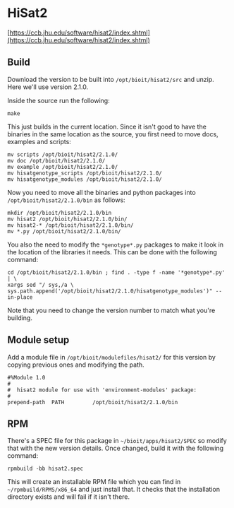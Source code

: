 # HiSat2

[https://ccb.jhu.edu/software/hisat2/index.shtml](https://ccb.jhu.edu/software/hisat2/index.shtml)

## Build

Download the version to be built into `/opt/bioit/hisat2/src` and unzip. Here we'll use version 2.1.0.

Inside the source run the following:

    make

This just builds in the current location. Since it isn't good to have the binaries in the same location as the source, you first need to move docs, examples and scripts:

    mv scripts /opt/bioit/hisat2/2.1.0/
    mv doc /opt/bioit/hisat2/2.1.0/
    mv example /opt/bioit/hisat2/2.1.0/
    mv hisatgenotype_scripts /opt/bioit/hisat2/2.1.0/
    mv hisatgenotype_modules /opt/bioit/hisat2/2.1.0/

Now you need to move all the binaries and python packages into `/opt/bioit/hisat2/2.1.0/bin` as follows:

    mkdir /opt/bioit/hisat2/2.1.0/bin
    mv hisat2 /opt/bioit/hisat2/2.1.0/bin/
    mv hisat2-* /opt/bioit/hisat2/2.1.0/bin/
    mv *.py /opt/bioit/hisat2/2.1.0/bin/

You also the need to modify the `*genotype*.py` packages to make it look in the location of the libraries it needs. This can be done with the following command:

    cd /opt/bioit/hisat2/2.1.0/bin ; find . -type f -name '*genotype*.py' | \
    xargs sed "/ sys,/a \ 
    sys.path.append('/opt/bioit/hisat2/2.1.0/hisatgenotype_modules')" --in-place

Note that you need to change the version number to match what you're building.

## Module setup

Add a module file in `/opt/bioit/modulefiles/hisat2/` for this version by copying previous ones and modifying the path.

    #%Module 1.0
    #
    #  hisat2 module for use with 'environment-modules' package:
    #
    prepend-path  PATH         /opt/bioit/hisat2/2.1.0/bin

## RPM

There's a SPEC file for this package in `~/bioit/apps/hisat2/SPEC` so modify that with the new version details. Once changed, build it with the following command:

    rpmbuild -bb hisat2.spec

This will create an installable RPM file which you can find in `~/rpmbuild/RPMS/x86_64` and just install that. It checks that the installation directory exists and will fail if it isn't there.
